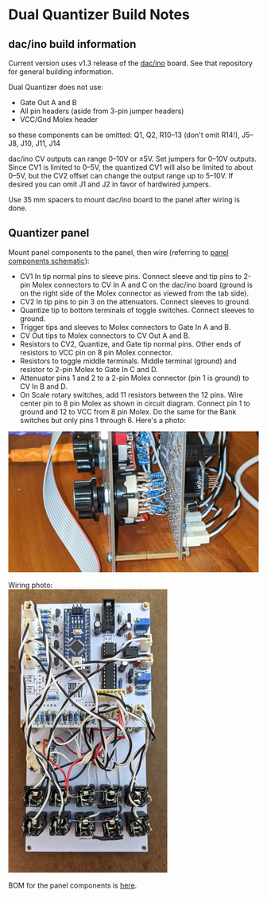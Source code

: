 # Dual Quantizer Build Notes

## dac/ino build information
Current version uses v1.3 release of the [dac/ino](https://github.com/holmesrichards/dac_ino) board. See that repository for general building information.

Dual Quantizer does not use:

* Gate Out A and B
* All pin headers (aside from 3-pin jumper headers)
* VCC/Gnd Molex header

so these components can be omitted: Q1, Q2, R10–13 (don't omit R14!), J5–J8, J10, J11, J14

dac/ino CV outputs can range 0–10V or ±5V. Set jumpers for 0–10V outputs. Since CV1 is limited to 0–5V, the quantized CV1 will also be limited to about 0–5V, but the CV2 offset can change the output range up to 5–10V. If desired you can omit J1 and J2 in favor of hardwired jumpers.

Use 35 mm spacers to mount dac/ino board to the panel after wiring is done.

## Quantizer panel

Mount panel components to the panel, then wire (referring to [panel components schematic](docs/quantpc.pdf)):

* CV1 In tip normal pins to sleeve pins. Connect sleeve and tip pins to 2-pin Molex connectors to CV In A and C on the dac/ino board (ground is on the right side of the Molex connector as viewed from the tab side).
* CV2 In tip pins to pin 3 on the attenuators. Connect sleeves to ground. 
* Quantize tip to bottom terminals of toggle switches. Connect sleeves to ground. 
* Trigger tips and sleeves to Molex connectors to Gate In A and B.
* CV Out tips to Molex connectors to CV Out A and B.
* Resistors to CV2, Quantize, and Gate tip normal pins. Other ends of resistors to VCC pin on 8 pin Molex connector.
* Resistors to toggle middle terminals. Middle terminal (ground) and resistor to 2-pin Molex to Gate In C and D.
* Attenuator pins 1 and 2 to a 2-pin Molex connector (pin 1 is ground) to CV In B and D.
* On Scale rotary switches, add 11 resistors between the 12 pins. Wire center pin to 8 pin Molex as shown in circuit diagram. Connect pin 1 to ground and 12 to VCC from 8 pin Molex. Do the same for the Bank switches but only pins 1 through 6. Here's a photo:  
<img src="rotswitch.jpg" width=640>

Wiring photo:  
<img src="quantizer_back.jpg" width=320>

BOM for the panel components is [here](quantpc_bom.md).
